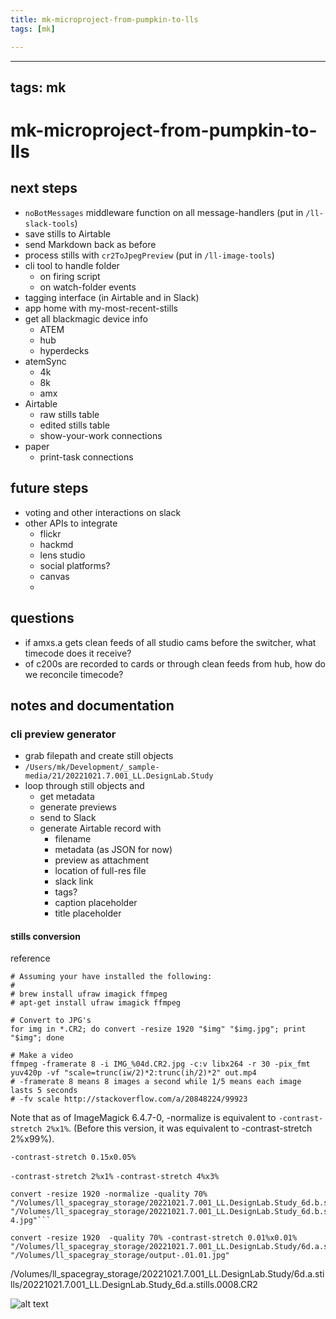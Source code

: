 ```yaml
---
title: mk-microproject-from-pumpkin-to-lls
tags: [mk]

---
```


---
tags: mk
---

# mk-microproject-from-pumpkin-to-lls

## next steps

- `noBotMessages` middleware function on all message-handlers (put in `/ll-slack-tools`)
- save stills to Airtable
- send Markdown back as before
- process stills with `cr2ToJpegPreview` (put in `/ll-image-tools`)
- cli tool to handle folder
    - on firing script
    - on watch-folder events
- tagging interface (in Airtable and in Slack)
- app home with my-most-recent-stills
- get all blackmagic device info
    - ATEM
    - hub
    - hyperdecks
- atemSync
    - 4k
    - 8k
    - amx
- Airtable
    - raw stills table
    - edited stills table
    - show-your-work connections
- paper
    - print-task connections

## future steps

- voting and other interactions on slack
- other APIs to integrate
    - flickr
    - hackmd
    - lens studio
    - social platforms?
    - canvas
    - 

## questions

- if amxs.a gets clean feeds of all studio cams before the switcher, what timecode does it receive?
- of c200s are recorded to cards or through clean feeds from hub, how do we reconcile timecode?


## notes and documentation

### cli preview generator

- grab filepath and create still objects
- `/Users/mk/Development/_sample-media/21/20221021.7.001_LL.DesignLab.Study`
- loop through still objects and 
    - get metadata
    - generate previews
    - send to Slack
    - generate Airtable record with
        - filename
        - metadata (as JSON for now)
        - preview as attachment
        - location of full-res file
        - slack link
        - tags?
        - caption placeholder
        - title placeholder


#### stills conversion

reference

```
# Assuming your have installed the following:
#
# brew install ufraw imagick ffmpeg
# apt-get install ufraw imagick ffmpeg

# Convert to JPG's
for img in *.CR2; do convert -resize 1920 "$img" "$img.jpg"; print "$img"; done

# Make a video
ffmpeg -framerate 8 -i IMG_%04d.CR2.jpg -c:v libx264 -r 30 -pix_fmt yuv420p -vf "scale=trunc(iw/2)*2:trunc(ih/2)*2" out.mp4
# -framerate 8 means 8 images a second while 1/5 means each image lasts 5 seconds
# -fv scale http://stackoverflow.com/a/20848224/99923
```


Note that as of ImageMagick 6.4.7-0, -normalize is equivalent to ``-contrast-stretch 2%x1%``. (Before this version, it was equivalent to -contrast-stretch 2%x99%).

`-contrast-stretch 0.15x0.05%`

`-contrast-stretch 2%x1%`
`-contrast-stretch 4%x3%`

```
convert -resize 1920 -normalize -quality 70% "/Volumes/ll_spacegray_storage/20221021.7.001_LL.DesignLab.Study_6d.b.stills.0005.CR2" "/Volumes/ll_spacegray_storage/20221021.7.001_LL.DesignLab.Study_6d.b.stills.0005.CR2-4.jpg"```
```


```
convert -resize 1920  -quality 70% -contrast-stretch 0.01%x0.01% "/Volumes/ll_spacegray_storage/20221021.7.001_LL.DesignLab.Study/6d.a.stills/20221021.7.001_LL.DesignLab.Study_6d.a.stills.0008.CR2" "/Volumes/ll_spacegray_storage/output-.01.01.jpg"

```

/Volumes/ll_spacegray_storage/20221021.7.001_LL.DesignLab.Study/6d.a.stills/20221021.7.001_LL.DesignLab.Study_6d.a.stills.0008.CR2



![alt text](https://files.slack.com/files-pri/T0HTW3H0V-F048EB8THKR/red-truss.jpg?pub_secret=058a10cf2f)


